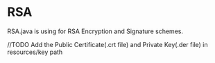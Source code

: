# RSA
RSA.java is using for RSA Encryption and Signature schemes. 

//TODO
Add the Public Certificate(.crt file) and Private Key(.der file) in resources/key path
